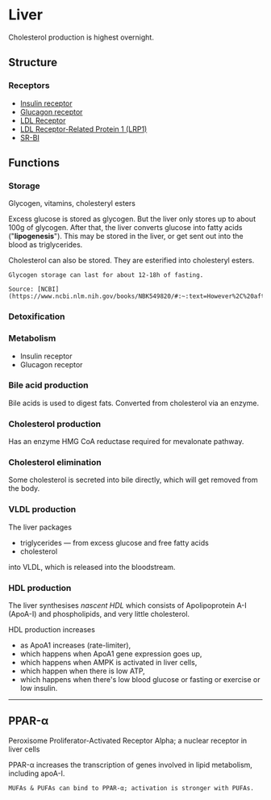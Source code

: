 # Liver

Cholesterol production is highest overnight.

## Structure

### Receptors

- [Insulin receptor]()
- [Glucagon receptor]()
- [LDL Receptor]()
- [LDL Receptor-Related Protein 1 (LRP1)]()
- [SR-BI]()

## Functions

### Storage

Glycogen, vitamins, cholesteryl esters

Excess glucose is stored as glycogen. But the liver only stores up to about 100g of glycogen. After that, the liver converts glucose into fatty acids ("**lipogenesis**"). This may be stored in the liver, or get sent out into the blood as triglycerides.

Cholesterol can also be stored. They are esterified into cholesteryl esters.

~~~admonish tip="How long can it last?"
Glycogen storage can last for about 12-18h of fasting.

Source: [NCBI](https://www.ncbi.nlm.nih.gov/books/NBK549820/#:~:text=However%2C%20after%20approximately%2012%20to,Go%20to:)
~~~

### Detoxification

### Metabolism

* Insulin receptor
* Glucagon receptor

### Bile acid production

Bile acids is used to digest fats. Converted from cholesterol via an enzyme. 

### Cholesterol production

Has an enzyme HMG CoA reductase required for mevalonate pathway.

### Cholesterol elimination

Some cholesterol is secreted into bile directly, which will get removed from the body.

### VLDL production

The liver packages
* triglycerides — from excess glucose and free fatty acids
* cholesterol 

into VLDL, which is released into the bloodstream.

### HDL production

The liver synthesises _nascent HDL_ which consists of Apolipoprotein A-I (ApoA-I) and phospholipids, and very little cholesterol.

HDL production increases 
* as ApoA1 increases (rate-limiter),
* which happens when ApoA1 gene expression goes up,
* which happens when AMPK is activated in liver cells,
* which happen when there is low ATP,
* which happens when there's low blood glucose or fasting or exercise or low insulin. 

---

## PPAR-α

Peroxisome Proliferator-Activated Receptor Alpha; a nuclear receptor in liver cells

PPAR-α increases the transcription of genes involved in lipid metabolism, including apoA-I.

~~~admonish tip title="Ligands"
MUFAs & PUFAs can bind to PPAR-α; activation is stronger with PUFAs.
~~~
